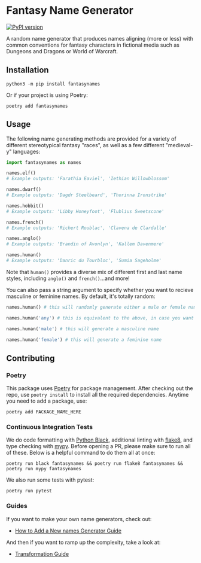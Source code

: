 # Fantasy Name Generator

[![PyPI version](https://badge.fury.io/py/fantasynames.svg)](https://badge.fury.io/py/fantasynames)

A random name generator that produces names aligning (more or less) with common conventions for fantasy characters in fictional media such as Dungeons and Dragons or World of Warcraft.

## Installation

`python3 -m pip install fantasynames`

Or if your project is using Poetry:

`poetry add fantasynames`

## Usage

The following name generating methods are provided for a variety of different stereotypical fantasy "races", as well as a few different "medieval-y" languages:

```python
import fantasynames as names

names.elf()
# Example outputs: 'Farathia Eaviel', 'Iethian Willowblossom'

names.dwarf()
# Example outputs: 'Dagdr Steelbeard', 'Thorinna Ironstrike'

names.hobbit()
# Example outputs: 'Libby Honeyfoot', 'Flublius Sweetscone'

names.french()
# Example outputs: 'Richert Roublac', 'Clavena de Clardalle'

names.anglo()
# Example outputs: 'Brandin of Avonlyn', 'Kallem Davenmere'

names.human()
# Example outputs: 'Danric du Tourbloc', 'Sumia Sageholme'
```

Note that `human()` provides a diverse mix of different first and last name styles, including `anglo()` and `french()`...and more!

You can also pass a string argument to specify whether you want to recieve masculine or feminine names. By default, it's totally random:

```python
names.human() # this will randomly generate either a male or female name

names.human('any') # this is equivalent to the above, in case you want to be specific

names.human('male') # this will generate a masculine name

names.human('female') # this will generate a feminine name
```

## Contributing

### Poetry

This package uses [Poetry](https://python-poetry.org/) for package management. After checking out the repo, use `poetry install` to install all the required dependencies. Anytime you need to add a package, use:

```
poetry add PACKAGE_NAME_HERE
```

### Continuous Integration Tests

We do code formatting with [Python Black](https://github.com/psf/black), additional linting with [flake8](https://flake8.pycqa.org/en/latest/manpage.html), and type checking with [mypy](http://mypy-lang.org/). Before opening a PR, please make sure to run all of these. Below is a helpful command to do them all at once:

```
poetry run black fantasynames && poetry run flake8 fantasynames && poetry run mypy fantasynames
```

We also run some tests with pytest:

```
poetry run pytest
```

### Guides

If you want to make your own name generators, check out:
- [How to Add a New names Generator Guide](docs/new-generator-guide.md)

And then if you want to ramp up the complexity, take a look at:
- [Transformation Guide](docs/transformation-guide.md)
